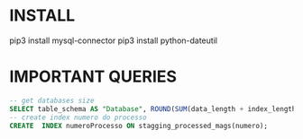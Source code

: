 # INSTALL
pip3 install mysql-connector
pip3 install python-dateutil



# IMPORTANT QUERIES

```sql
-- get databases size 
SELECT table_schema AS "Database", ROUND(SUM(data_length + index_length) / 1024 / 1024, 2) AS "Size (MB)" FROM information_schema.TABLES GROUP BY table_schema;
-- create index numero do processo
CREATE  INDEX numeroProcesso ON stagging_processed_mags(numero);
``` 